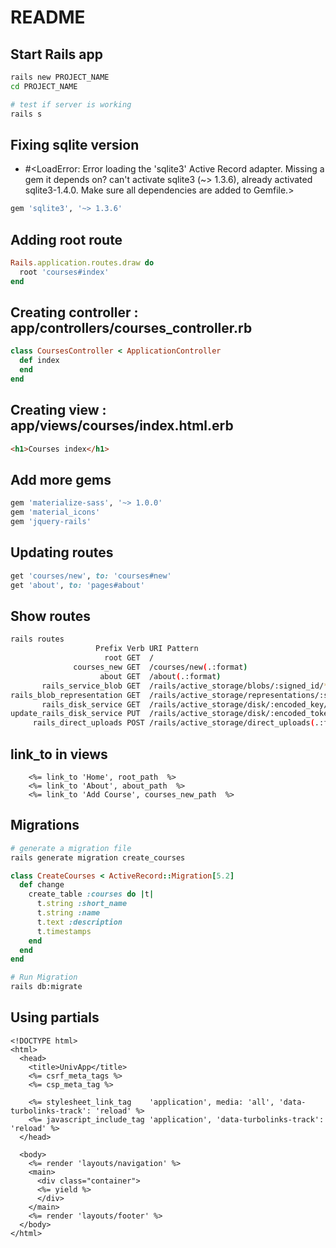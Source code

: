 # README

## Start Rails app

```bash
rails new PROJECT_NAME
cd PROJECT_NAME

# test if server is working
rails s
```

## Fixing sqlite version

- #<LoadError: Error loading the 'sqlite3' Active Record adapter. Missing a gem it depends on? can't activate sqlite3 (~> 1.3.6), already activated sqlite3-1.4.0. Make sure all dependencies are added to Gemfile.>

```ruby
gem 'sqlite3', '~> 1.3.6'
```

## Adding root route

```ruby
Rails.application.routes.draw do
  root 'courses#index'
end
```

## Creating controller : app/controllers/courses_controller.rb

```ruby
class CoursesController < ApplicationController
  def index
  end
end
```

## Creating view : app/views/courses/index.html.erb

```html
<h1>Courses index</h1>
```

## Add more gems

```ruby
gem 'materialize-sass', '~> 1.0.0'
gem 'material_icons'
gem 'jquery-rails'
```

## Updating routes

```ruby
get 'courses/new', to: 'courses#new'
get 'about', to: 'pages#about'
```

## Show routes

```bash
rails routes
                   Prefix Verb URI Pattern                                                                              Controller#Action
                     root GET  /                                                                                        courses#index
              courses_new GET  /courses/new(.:format)                                                                   courses#new
                    about GET  /about(.:format)                                                                         pages#about
       rails_service_blob GET  /rails/active_storage/blobs/:signed_id/*filename(.:format)                               active_storage/blobs#show
rails_blob_representation GET  /rails/active_storage/representations/:signed_blob_id/:variation_key/*filename(.:format) active_storage/representations#show
       rails_disk_service GET  /rails/active_storage/disk/:encoded_key/*filename(.:format)                              active_storage/disk#show
update_rails_disk_service PUT  /rails/active_storage/disk/:encoded_token(.:format)                                      active_storage/disk#update
     rails_direct_uploads POST /rails/active_storage/direct_uploads(.:format)                                           active_storage/direct_uploads#create
```

## link_to in views

```erb
    <%= link_to 'Home', root_path  %>
    <%= link_to 'About', about_path  %>
    <%= link_to 'Add Course', courses_new_path  %>
```

## Migrations

```bash
# generate a migration file
rails generate migration create_courses
```

```ruby
class CreateCourses < ActiveRecord::Migration[5.2]
  def change
    create_table :courses do |t|
      t.string :short_name
      t.string :name
      t.text :description
      t.timestamps
    end
  end
end
```

```bash
# Run Migration
rails db:migrate
```

## Using partials

```erb
<!DOCTYPE html>
<html>
  <head>
    <title>UnivApp</title>
    <%= csrf_meta_tags %>
    <%= csp_meta_tag %>

    <%= stylesheet_link_tag    'application', media: 'all', 'data-turbolinks-track': 'reload' %>
    <%= javascript_include_tag 'application', 'data-turbolinks-track': 'reload' %>
  </head>

  <body>
    <%= render 'layouts/navigation' %>
    <main>
      <div class="container">
      <%= yield %>
      </div>
    </main>
    <%= render 'layouts/footer' %>
  </body>
</html>
```
